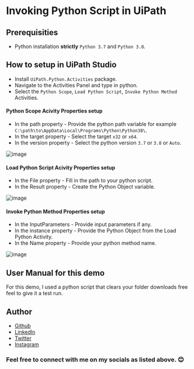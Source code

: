 # Invoking Python Script in UiPath

## Prerequisities
- Python installation **strictly** `Python 3.7` and `Python 3.8`.

## How to setup  in UiPath Studio
- Install `UiPath.Python.Activities` package.
- Navigate to the Activities Panel and type in python.
- Select the `Python Scope`, `Load Python Script`, `Invoke Python Method` Activities.

#### **Python Scope Acivity Properties setup**
- In the path property - Provide the python path variable for example `C:\path\to\AppData\Local\Programs\Python\Python38\`.
- In the target property - Select the target `x32` or `x64`.
- In the version property - Select the python version `3.7` or `3.8` or `Auto`.



![image](https://github.com/Klaus-in-Tech/uipath-python/assets/31986394/fa4638b3-a5d5-4db7-877b-dc7c8043ab82)

#### **Load Python Script Acivity Properties setup**
- In the File property - Fill in the path to your python script.
- In the Result property - Create the Python Object variable.

  
![image](https://github.com/Klaus-in-Tech/uipath-python/assets/31986394/167b756c-6d2a-46c4-8cef-7c8eb13d041b)

#### **Invoke Python Method Properties setup**
- In the InputParameters - Provide input parameters if any.
- In the instance property - Provide the Python Object from the Load Python Activity.
- In the Name property - Provide your python method name.


![image](https://github.com/Klaus-in-Tech/uipath-python/assets/31986394/aa4f31f7-b46c-412e-a297-65528e636065)

## User Manual for this demo
For this demo, I used a python script that clears your folder downloads free feel to give it a test run.

## Author
- [Github](https://github.com/Klaus-in-Tech)
- [LinkedIn](https://www.linkedin.com/in/kakoozaallanklaus/)
- [Twitter](https://twitter.com/Klaus_in_Tech)
- [Instagram](https://instagram.com/klaus_allan_?igshid=ZDdkNTZiNTM=)

### Feel free to connect with me on my socials as listed above. 😊
